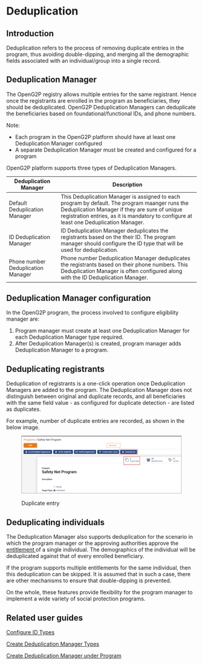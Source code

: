 # Deduplication

## Introduction

Deduplication refers to the process of removing duplicate entries in the program, thus avoiding double-dipping, and merging all the demographic fields associated with an individual/group into a single record.

## Deduplication Manager

The OpenG2P registry allows multiple entries for the same registrant. Hence once the registrants are enrolled in the program as beneficiaries, they should be deduplicated. OpenG2P Deduplication Managers can deduplicate the beneficiaries based on foundational/functional IDs, and phone numbers.

Note:&#x20;

* Each program in the OpenG2P platform should have at least one Deduplication Manager configured
* A separate Deduplication Manager must be created and configured for a program

OpenG2P platform supports three types of Deduplication Managers.

| Deduplication Manager              | Description                                                                                                                                                                                                                                |
| ---------------------------------- | ------------------------------------------------------------------------------------------------------------------------------------------------------------------------------------------------------------------------------------------ |
| Default Deduplication Manager      | This Deduplication Manager is assigned to each program by default. The program maanger runs the Deduplication Manager if they are sure of unique registration entries, as it is mandatory to configure at least one Deduplication Manager. |
| ID Deduplication Manager           | ID Deduplication Manager deduplicates the registrants based on the their ID. The program manager should configure the ID type that will be used for deduplication.                                                                         |
| Phone number Deduplication Manager | Phone number Deduplication Manager deduplicates the registrants based on their phone numbers. This Deduplication Manager is often configured along with the ID Deduplication Manager.                                                      |

## Deduplication Manager configuration

In the OpenG2P program, the process involved to configure eligibility manager are:&#x20;

1. Program manager must create at least one Deduplication Manager for each Deduplication Manager type required.&#x20;
2. After Deduplication Manager(s) is created, program manager adds Deduplication Manager to a program.&#x20;

## Deduplicating registrants

Deduplication of registrants is a one-click operation once Deduplication Managers are added to the program. The Deduplication Manager does not distinguish between original and duplicate records, and all beneficiaries with the same field value - as configured for duplicate detection - are listed as duplicates.

For example, number of duplicate entries are recorded, as shown in the below image.

<figure><img src="../../.gitbook/assets/deduplicate-beneficiaries.png" alt=""><figcaption><p>Duplicate entry</p></figcaption></figure>

## Deduplicating individuals

The Deduplication Manager also supports deduplication for the scenario in which the program manager or the approving authorities approve the [entitlement ](entitlement.md)of a single individual. The demographics of the individual will be deduplicated against that of every enrolled beneficiary.

If the program supports multiple entitlements for the same individual, then this deduplication can be skipped. It is assumed that in such a case, there are other mechanisms to ensure that double-dipping is prevented.

On the whole, these features provide flexibility for the program manager to implement a wide variety of social protection programs.

## Related user guides

[Configure ID Types](https://app.gitbook.com/o/bnTr6Kp4z4CXR4QVIPSa/s/CwMntokukpQZjoCcqMwL/\~/changes/196/user-guides/user-guides/eligibility-and-program-enrollment/configuration/configure-id-types/\~/page)

[Create Deduplication Manager Types](https://app.gitbook.com/o/bnTr6Kp4z4CXR4QVIPSa/s/CwMntokukpQZjoCcqMwL/\~/changes/196/user-guides/user-guides/eligibility-and-program-enrollment/program/create-manager-type/create-deduplication-manager-types/\~/page)

[Create Deduplication Manager under Program](https://app.gitbook.com/o/bnTr6Kp4z4CXR4QVIPSa/s/CwMntokukpQZjoCcqMwL/\~/changes/196/user-guides/user-guides/eligibility-and-program-enrollment/program/create-deduplication-manager/\~/page)

##
